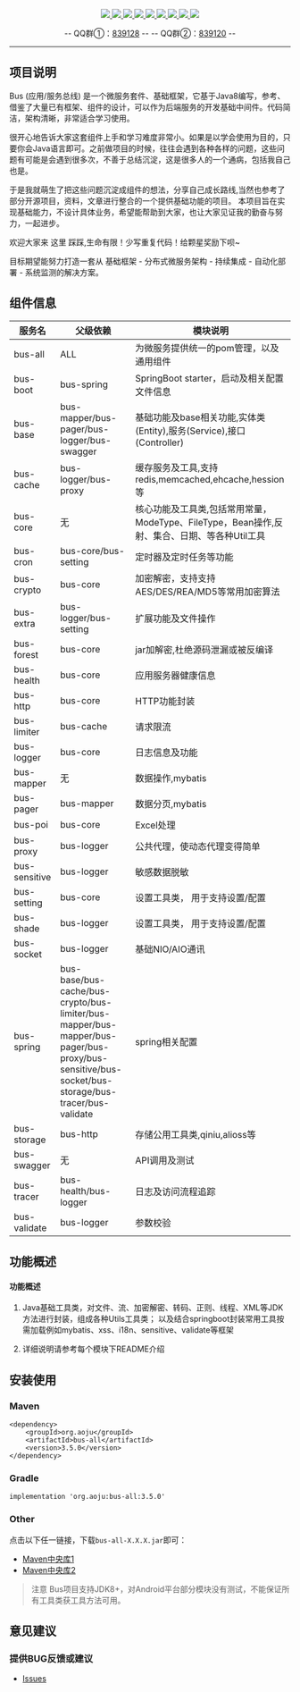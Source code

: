<p align="center">
    <a target="_blank" href="https://search.maven.org/search?q=org.aoju">
		<img src="https://img.shields.io/badge/maven--central-v3.5.0-blue.svg?label=Maven%20Central" ></img>
	</a>
	<a target="_blank" href="https://travis-ci.org/aoju/bus">
		<img src="https://travis-ci.org/aoju/bus.svg?branch=master">
	</a>
	<a target="_blank" href="https://www.oracle.com/technetwork/java/javase/downloads/index.html">
		<img src="https://img.shields.io/badge/JDK-1.8+-green.svg">
	</a>
	<a target="_blank" href="https://spring.io/projects/spring-boot">
		<img src="https://img.shields.io/badge/Spring Boot-2.1.6-brightgreen.svg">
	</a>
	<a target="_blank" href="https://www.mysql.com">
		<img src="https://img.shields.io/badge/Mysql-5.7-blue.svg">
	</a>
	<a target="_blank" href="https://swagger.io">
		<img src="https://img.shields.io/badge/swagger-2.9.2-brightgreen.svg">
	</a>
	<a target="_blank" href="http://dubbo.apache.org">
		<img src="https://img.shields.io/badge/dubbo-2.6.6-yellow.svg">
	</a>
	<a target="_blank" href="http://poi.apache.org">
		<img src="https://img.shields.io/badge/poi-3.1.7-blue.svg">
	</a>
	<a target="_blank" href="https://www.mit-license.org">
		<img src="https://img.shields.io/badge/license-MIT-green.svg">
	</a>
</p>

<p align="center">
	-- QQ群①：<a href="https://shang.qq.com/wpa/qunwpa?idkey=17fadd02891457034c6536c984f0d7db29b73ea14c9b86bba39ce18ed7a90e18">839128</a> --
	-- QQ群②：<a href="https://shang.qq.com/wpa/qunwpa?idkey=c207666cbc107d03d368bde8fc15605bb883ebc482e28d440de149e3e2217460">839120</a> --
</p>

---

## 项目说明
Bus (应用/服务总线) 是一个微服务套件、基础框架，它基于Java8编写，参考、借鉴了大量已有框架、组件的设计，可以作为后端服务的开发基础中间件。代码简洁，架构清晰，非常适合学习使用。

很开心地告诉大家这套组件上手和学习难度非常小。如果是以学会使用为目的，只要你会Java语言即可。之前做项目的时候，往往会遇到各种各样的问题，这些问题有可能是会遇到很多次，不善于总结沉淀，这是很多人的一个通病，包括我自己也是。

于是我就萌生了把这些问题沉淀成组件的想法，分享自己成长路线,当然也参考了部分开源项目，资料，文章进行整合的一个提供基础功能的项目。
本项目旨在实现基础能力，不设计具体业务，希望能帮助到大家，也让大家见证我的勤奋与努力，一起进步。

欢迎大家来 这里 踩踩,生命有限！少写重复代码！给颗星奖励下呗~

目标期望能努力打造一套从 基础框架 - 分布式微服务架构 - 持续集成 - 自动化部署 -
系统监测的解决方案。

## 组件信息
|服务名 | 父级依赖 | 模块说明|
|----|----|----        |
|bus-all|ALL|为微服务提供统一的pom管理，以及通用组件| 
|bus-boot|bus-spring|SpringBoot starter，启动及相关配置文件信息| 
|bus-base|bus-mapper/bus-pager/bus-logger/bus-swagger|基础功能及base相关功能,实体类(Entity),服务(Service),接口(Controller)|
|bus-cache|bus-logger/bus-proxy|缓存服务及工具,支持redis,memcached,ehcache,hession等|
|bus-core|无|核心功能及工具类,包括常用常量，ModeType、FileType，Bean操作,反射、集合、日期、等各种Util工具|
|bus-cron|bus-core/bus-setting|定时器及定时任务等功能|
|bus-crypto|bus-core|加密解密，支持支持AES/DES/REA/MD5等常用加密算法|
|bus-extra|bus-logger/bus-setting|扩展功能及文件操作|
|bus-forest|bus-core|jar加解密,杜绝源码泄漏或被反编译|
|bus-health|bus-core|应用服务器健康信息|
|bus-http|bus-core|HTTP功能封装|
|bus-limiter|bus-cache|请求限流|
|bus-logger|bus-core|日志信息及功能|
|bus-mapper|无|数据操作,mybatis|
|bus-pager|bus-mapper|数据分页,mybatis|
|bus-poi|bus-core|Excel处理|
|bus-proxy|bus-logger|公共代理，使动态代理变得简单|
|bus-sensitive|bus-logger|敏感数据脱敏|
|bus-setting|bus-core|设置工具类， 用于支持设置/配置|
|bus-shade|bus-logger|设置工具类， 用于支持设置/配置|
|bus-socket|bus-logger|基础NIO/AIO通讯|
|bus-spring|bus-base/bus-cache/bus-crypto/bus-limiter/bus-mapper/bus-mapper/bus-pager/bus-proxy/bus-sensitive/bus-socket/bus-storage/bus-tracer/bus-validate|spring相关配置|
|bus-storage|bus-http|存储公用工具类,qiniu,alioss等|
|bus-swagger|无|API调用及测试|
|bus-tracer|bus-health/bus-logger|日志及访问流程追踪|
|bus-validate|bus-logger|参数校验|


## 功能概述


#### 功能概述
1. Java基础工具类，对文件、流、加密解密、转码、正则、线程、XML等JDK方法进行封装，组成各种Utils工具类；
   以及结合springboot封装常用工具按需加载例如mybatis、xss、i18n、sensitive、validate等框架

2. 详细说明请参考每个模块下README介绍


## 安装使用
### Maven
```
<dependency>
    <groupId>org.aoju</groupId>
    <artifactId>bus-all</artifactId>
    <version>3.5.0</version>
</dependency>
```

### Gradle
```
implementation 'org.aoju:bus-all:3.5.0'
```

### Other

点击以下任一链接，下载`bus-all-X.X.X.jar`即可：

- [Maven中央库1](https://repo1.maven.org/maven2/org/aoju/bus-all/3.5.0)
- [Maven中央库2](http://repo2.maven.org/maven2/org/aoju/bus-all/3.5.0)

> 注意
> Bus项目支持JDK8+，对Android平台部分模块没有测试，不能保证所有工具类获工具方法可用。

## 意见建议

### 提供BUG反馈或建议

- [Issues](https://github.com/aoju/bus/issues)
